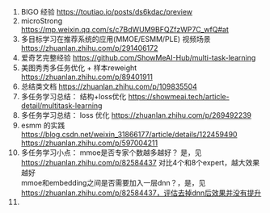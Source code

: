1. BIGO 经验 https://toutiao.io/posts/ds6kdac/preview
2. microStrong https://mp.weixin.qq.com/s/c7BdWUM9BFQZfzWP7C_wfQ#at
3. 多目标学习在推荐系统的应用(MMOE/ESMM/PLE) 视频场景 https://zhuanlan.zhihu.com/p/291406172
4. 爱奇艺完整经验 https://github.com/ShowMeAI-Hub/multi-task-learning
5. 美图秀秀多任务优化 + 样本reweight https://zhuanlan.zhihu.com/p/89401911
6. 总结类文档 https://zhuanlan.zhihu.com/p/109835504
7. 多任务学习总结： 结构+loss优化 https://showmeai.tech/article-detail/multitask-learning
8. 多任务学习总结： loss 优化 https://zhuanlan.zhihu.com/p/269492239
9. esmm 的实践 https://blog.csdn.net/weixin_31866177/article/details/122459490 https://zhuanlan.zhihu.com/p/597004211
10. 多任务学习小点：
      mmoe是否专家个数越多越好？ 是，见 https://zhuanlan.zhihu.com/p/82584437 对比4个和8个expert，越大效果越好   
      mmoe和embedding之间是否需要加入一层dnn？，是，见 https://zhuanlan.zhihu.com/p/82584437，评估去掉dnn后效果并没有提升
12. 
